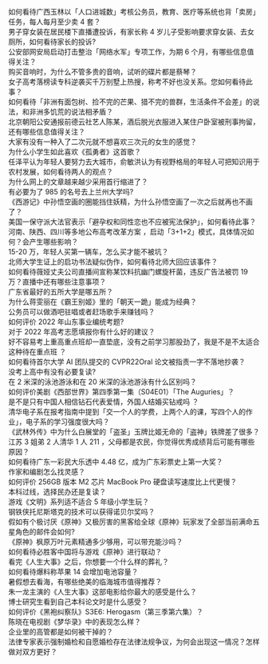 如何看待广西玉林以「人口进城数」考核公务员，教育、医疗等系统也背「卖房」任务，每人每月至少卖 4 套？  
男子穿女装在居民楼下直播遭投诉，有家长称 4 岁儿子受影响要求穿女装、去女厕所，如何看待家长的投诉?  
公安部网安局启动打击整治「网络水军」专项工作，为期 6 个月，有哪些信息值得关注？  
购买音响时，为什么不管多贵的音响，试听的碟片都是蔡琴？  
女子高考落榜读专科逆袭买千万别墅上热搜，称考不好也没关系。您如何看待此事？  
如何看待「非洲有面包树、捡不完的芒果、猎不完的兽群，生活条件不会差」的说法，和非洲多饥荒的说法相矛盾？  
北京朝阳公安通报前德云社艺人陈某，酒后脱光衣服进入某住户卧室被刑事拘留，还有哪些信息值得关注？  
大家有没有一种入了二次元就不想喜欢三次元的女生的感觉？  
为什么小学生如此喜欢《孤勇者》这首歌？  
任泽平认为年轻人要努力去大城市，俞敏洪认为有视野格局的年轻人可把知识用于农村发展，如何看待两人的观点？  
为什么网上的文章越来越少采用首行缩进了？  
有必要为了 985 的名号去上兰州大学吗?  
《西游记》中孙悟空画的圈能挡住妖精，为什么孙悟空画了一次之后就再也不画了？  
美国一保守派大法官表示「避孕权和同性恋也不应被宪法保护」，如何看待此事？  
河南、陕西、四川等多地公布高考改革方案 ，启动「3+1+2」模式，具体情况如何？会产生哪些影响？  
15-20 万，年轻人买第一辆车，怎么买才能不被坑？  
北师大学生证上的启功书法疑似伪作，如何看待北师大回应该事件？  
如何看待薇娅丈夫公司直播间宣称某饮料抗幽门螺旋杆菌，违反广告法被罚 19 万？直播中还有哪些注意事项？  
广东省最好的五所大学是哪五所？  
为什么蒋雯丽在《霸王别姬》里的「朝天一跪」能成为经典？  
公务员可以做酒吧驻唱或者赶场歌手来赚钱吗？  
如何评价 2022 年山东事业编统考题?  
对于 2022 年高考志愿填报你有什么好的建议？  
好不容易考上重高重点班却一直垫底，没有之前学习那股劲了，我是不是不太适合这种待在重点班 ？  
如何看待首尔大学 AI 团队提交的 CVPR22Oral 论文被指责一字不落地抄袭？  
没考上高中有没有必要复读?  
在 2 米深的泳池游泳和在 20 米深的泳池游泳有什么区别吗？  
如何评价美剧《西部世界》第四季第一集（S04E01）「The Auguries」？  
是不是只有中国人相信钻石代表爱情，外国人结婚买钻戒吗 ？  
清华电子系在报考指南中提到「交一个人的学费，上两个人的课，写四个人的作业」，电子系的学习强度很大吗？  
《武林外传》中为什么白展堂的「盗圣」玉牌比姬无命的「盗神」铁牌差了很多？  
江苏 3 姐弟 2 人清华 1 人 211 ，父母都是农民，你觉得优秀成绩背后可能有哪些原因？  
如何看待广东一彩民大乐透中 4.48 亿，成为广东彩票史上第一大奖？  
作家和编剧怎么找灵感？  
如何评价 256GB  版本 M2 芯片 MacBook Pro 硬盘读写速度比上代更慢？  
本科过线，选择民办还是复读？  
游戏《文明》系列适不适合 5 年级小学生玩？  
钢铁侠托尼斯塔克的技术可以获得诺贝尔奖吗？  
假如有个极讨厌《原神》又极厉害的黑客给全球《原神》玩家发了全部当前满命五星角色的邮件会如何?  
《原神》枫原万叶元素精通多少够用，可以带充能沙吗？  
如何看待必胜客中国将与游戏《原神》进行联动？  
看完《人生大事》之后，你想要一个什么样的葬礼？  
如何看待爆料称苹果 14 会增加电池容量？  
暑假想去看海，有哪些绝美的临海城市值得推荐？  
朱一龙主演的《人生大事》这部电影给你最大的感受是什么？  
博士研究生看到自己本科论文时是什么感受？  
如何评价《黑袍纠察队》S3E6: Herogasm（第三季第六集）？  
陈晓在电视剧《梦华录》中的表现怎么样？  
企业里的高管都是如何被干掉的？  
法律专家表示强制婚检和自愿婚检存在法律法规争议，为何会出现这一情况？怎样做对双方更好？  
